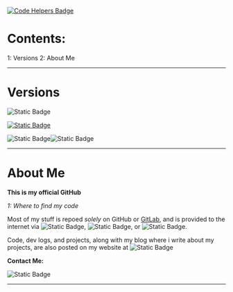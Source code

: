[![Code Helpers Badge](https://www.codetriage.com/codetriage/codetriage/badges/users.svg)](https://codetriage.com/codetriage/codetriage)

# Contents:
1: Versions
2: About Me

----

# Versions

![Static Badge](https://img.shields.io/badge/Projects_In_Docs%3A-One-blue)

[![Static Badge](https://img.shields.io/badge/Website_Version-V_0.5-blue)](https://www.ionicmage.com)

![Static Badge](https://img.shields.io/badge/The_SPD_Version:%3A-Release-blue)![Static Badge](https://img.shields.io/badge/Status-Finished-blue)

----

# About Me

**This is my official GitHub** 

*1: Where to find my code*

Most of my stuff is repoed *solely* on GitHub or [GitLab](https://gitlab.com/ionicmage), and is provided to the internet via ![Static Badge](https://img.shields.io/badge/Vercel-orange), ![Static Badge](https://img.shields.io/badge/Heroku-purple), or ![Static Badge](https://img.shields.io/badge/PythonAnywhere-red). 

Code, dev logs, and projects, along with my blog where i write about my projects, are also posted on my website at ![Static Badge](https://img.shields.io/badge/ionicmage.com-blue)

**Contact Me:**

![Static Badge](https://img.shields.io/badge/john%40ionicmage.com-blue)

----



